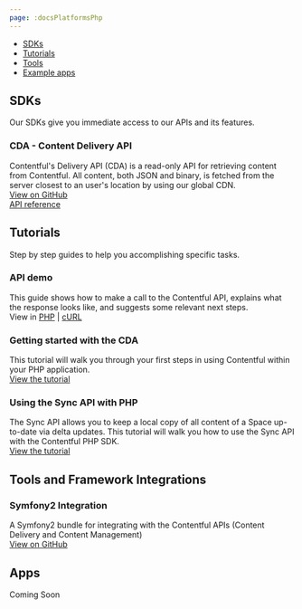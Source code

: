 ```yaml
---
page: :docsPlatformsPhp
---
```


- [SDKs](#sdks)
- [Tutorials](#tutorials)
- [Tools](#tools-and-framework-integrations)
- [Example apps](#apps)

## SDKs
Our SDKs give you immediate access to our APIs and its features.

### CDA - Content Delivery API
Contentful's Delivery API (CDA) is a read-only API for retrieving content from Contentful. All content, both JSON and binary, is fetched from the server closest to an user's location by using our global CDN.<br>
[View on GitHub](https://github.com/contentful/contentful.php)<br>
[API reference](http://contentful.github.io/contentful.php/api/)

## Tutorials
Step by step guides to help you accomplishing specific tasks.

### API demo
This guide shows how to make a call to the Contentful API, explains what the response looks like, and suggests some relevant next steps.<br>
View in [PHP](/developers/api-demo/php/) |
[cURL](/developers/api-demo/curl/)

### Getting started with the CDA
This tutorial will walk you through your first steps in using Contentful within your PHP application.<br>
[View the tutorial](/developers/docs/php/tutorials/getting-started-with-contentful-and-php/)

### Using the Sync API with PHP
The Sync API allows you to keep a local copy of all content of a Space up-to-date via delta updates. This tutorial will walk you how to use the Sync API with the Contentful PHP SDK.<br>
[View the tutorial](/developers/docs/php/tutorials/using-the-sync-api-with-php/)

## Tools and Framework Integrations

### Symfony2 Integration
A Symfony2 bundle for integrating with the Contentful APIs (Content Delivery and Content Management)<br>
[View on GitHub](https://github.com/contentful/ContentfulBundle)<br>

## Apps

Coming Soon
